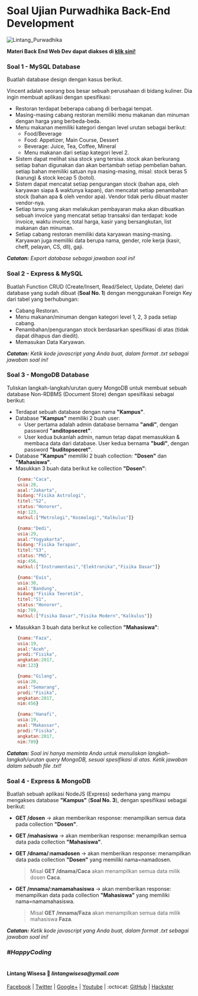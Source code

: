 # Soal Ujian Purwadhika Back-End Development

![Lintang_Purwadhika](https://static.wixstatic.com/media/2e6af2_f69a4271c3534ae1869a7ed63e278b2b~mv2.png/v1/fill/w_246,h_39,al_c,usm_0.66_1.00_0.01/2e6af2_f69a4271c3534ae1869a7ed63e278b2b~mv2.png)

**Materi Back End Web Dev dapat diakses di [klik sini!](https://github.com/LintangWisesa/Purwadhika-JC04-03_BackEndWeb)**

### **Soal 1 - MySQL Database**

Buatlah database design dengan kasus berikut.

Vincent adalah seorang bos besar sebuah perusahaan di bidang kuliner. Dia ingin membuat aplikasi dengan spesifikasi:
- Restoran terdapat beberapa cabang di berbagai tempat.
- Masing-masing cabang restoran memiliki menu makanan dan minuman dengan harga yang berbeda-beda.
- Menu makanan memiliki kategori dengan level urutan sebagai berikut:
  - Food/Beverage
  - Food: Appetizer, Main Course, Dessert
  - Beverage: Juice, Tea, Coffee, Mineral
  - Menu makanan dari setiap kategori level 2.
- Sistem dapat melihat sisa stock yang tersisa. stock akan berkurang setiap bahan digunakan dan akan bertambah setiap pembelian bahan. setiap bahan memiliki satuan nya masing-masing, misal: stock beras 5 (karung) & stock kecap 5 (botol).
- Sistem dapat mencatat setiap pengurangan stock (bahan apa, oleh karyawan siapa & waktunya kapan), dan mencatat setiap penambahan stock (bahan apa & oleh vendor apa). Vendor tidak perlu dibuat master vendor-nya.
- Setiap tamu yang akan melakukan pembayaran maka akan dibuatkan sebuah invoice yang mencatat setiap transaksi dan terdapat: kode invoice, waktu invoice, total harga, kasir yang bersangkutan, list makanan dan minuman.
- Setiap cabang restoran memiliki data karyawan masing-masing. Karyawan juga memiliki data berupa nama, gender, role kerja (kasir, cheff, pelayan, CS, dll), gaji.

**_Catatan:_** _Export database sebagai jawaban soal ini!_

### **Soal 2 - Express & MySQL**

Buatlah Function CRUD (Create/Insert, Read/Select, Update, Delete) dari database yang sudah dibuat (**Soal No. 1**) dengan menggunakan Foreign Key dari tabel yang berhubungan:
- Cabang Restoran.
- Menu makanan/minuman dengan kategori level 1, 2, 3 pada setiap cabang.
- Penambahan/pengurangan stock berdasarkan spesifikasi di atas (tidak dapat dihapus dan diedit).
- Memasukan Data Karyawan.

_**Catatan:**_ _Ketik kode javascript yang Anda buat, dalam format .txt sebagai jawaban soal ini!_

### **Soal 3 - MongoDB Database**

Tuliskan langkah-langkah/urutan query MongoDB untuk membuat sebuah database Non-RDBMS (Document Store) dengan spesifikasi sebagai berikut:
- Terdapat sebuah database dengan nama __"Kampus"__.
- Database __"Kampus"__ memiliki 2 buah user:
  - User pertama adalah admin database bernama __"andi"__, dengan password __"anditopsecret"__. 
  - User kedua bukanlah admin, namun tetap dapat memasukkan & membaca data dari database. User kedua bernama __"budi"__, dengan password __"buditopsecret"__.
- Database __"Kampus"__ memiliki 2 buah collection: __"Dosen"__ dan __"Mahasiswa"__.
- Masukkan 3 buah data berikut ke collection __"Dosen"__:

```javascript
    {nama:"Caca",
    usia:28,
    asal:"Jakarta",
    bidang:"Fisika Astrologi",
    titel:"S2",
    status:"Honorer",
    nip:123,
    matkul:["Metrologi","Kosmologi","Kalkulus"]}

    {nama:"Dedi",
    usia:29,
    asal:"Yogyakarta",
    bidang:"Fisika Terapan",
    titel:"S3",
    status:"PNS",
    nip:456,
    matkul:["Instrumentasi","Elektronika","Fisika Dasar"]}

    {nama:"Euis",
    usia:30,
    asal:"Bandung",
    bidang:"Fisika Teoretik",
    titel:"S1",
    status:"Honorer",
    nip:789,
    matkul:["Fisika Dasar","Fisika Modern","Kalkulus"]}
```

- Masukkan 3 buah data berikut ke collection __"Mahasiswa"__:

```javascript
    {nama:"Faza",
    usia:19,
    asal:"Aceh",
    prodi:"Fisika",
    angkatan:2017,
    nim:123}

    {nama:"Gilang",
    usia:20,
    asal:"Semarang",
    prodi:"Fisika",
    angkatan:2017,
    nim:456}

    {nama:"Hanafi",
    usia:19,
    asal:"Makassar",
    prodi:"Fisika",
    angkatan:2017,
    nim:789}
```

_**Catatan:**_ _Soal ini hanya meminta Anda untuk menuliskan langkah-langkah/urutan query MongoDB, sesuai spesifikasi di atas. Ketik jawaban dalam sebuah file .txt!_

### **Soal 4 - Express & MongoDB**

Buatlah sebuah aplikasi NodeJS (Express) sederhana yang mampu mengakses database __"Kampus"__ (**Soal No. 3**), dengan spesifikasi sebagai berikut:

- __GET /dosen__ &rarr; akan memberikan response: menampilkan semua data pada collection __"Dosen"__.

- **GET /mahasiswa** &rarr; akan memberikan response: menampilkan semua data pada collection **"Mahasiswa"**.

- __GET /dnama/:namadosen__ &rarr; akan memberikan response: menampilkan data pada collection __"Dosen"__ yang memiliki nama=namadosen. 
  > Misal __GET /dnama/Caca__ akan menampilkan semua data milik dosen __Caca__. 

- **GET /mnama/:namamahasiswa** &rarr; akan memberikan response: menampilkan data pada collection **"Mahasiswa"** yang memiliki nama=namamahasiswa. 
  > Misal **GET /mnama/Faza** akan menampilkan semua data milik mahasiswa **Faza**.

_**Catatan:**_ _Ketik kode javascript yang Anda buat, dalam format .txt sebagai jawaban soal ini!_

### *__#HappyCoding__*

#

#### Lintang Wisesa :love_letter: _lintangwisesa@ymail.com_

[Facebook](https://www.facebook.com/lintangbagus) | 
[Twitter](https://twitter.com/Lintang_Wisesa) |
[Google+](https://plus.google.com/u/0/+LintangWisesa1) |
[Youtube](https://www.youtube.com/user/lintangbagus) | 
:octocat: [GitHub](https://github.com/LintangWisesa) |
[Hackster](https://www.hackster.io/lintangwisesa)
